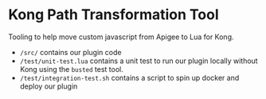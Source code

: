# Kong Path Transformation Tool

Tooling to help move custom javascript from Apigee to Lua for Kong.

- `/src/` contains our plugin code
- `/test/unit-test.lua` contains a unit test to run our plugin locally without Kong using the `busted` test tool.
- `/test/integration-test.sh` contains a script to spin up docker and deploy our plugin

